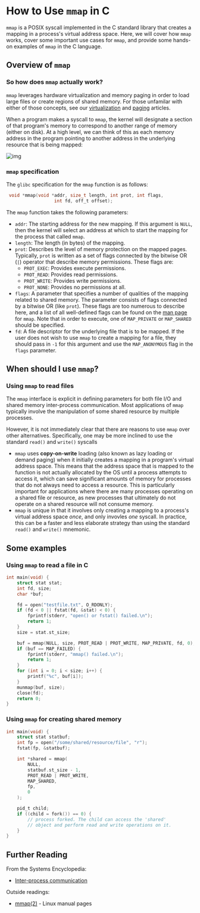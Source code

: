 <link rel="stylesheet" href="https://cdnjs.cloudflare.com/ajax/libs/prism-themes/1.9.0/prism-a11y-dark.min.css" integrity="sha512-bd1K4DEquIavX49RSZHIE0Ye6RFOVlGLhtGow9KDbLYqOd/ufhshkP0GoJoVR1jqj7FmOffvVIKuq1tcXlN9ZA==" crossorigin="anonymous" referrerpolicy="no-referrer" />

# How to Use `mmap` in C

`mmap` is a POSIX syscall implemented in the C standard library that creates a mapping in a process's virtual address space. Here, we will cover how `mmap` works, cover some important use cases for `mmap`, and provide some hands-on examples of `mmap` in the C language.

## Overview of `mmap`

### So how does `mmap` actually work?

`mmap` leverages hardware virtualization and memory paging in order to load large files or create regions of shared memory. For those unfamilar with either of those concepts, see our [virtualization](../virtualization) and [paging](../paging) articles.

When a program makes a syscall to `mmap`, the kernel will designate a section of that program's memory to correspond to another range of memory (either on disk). At a high level, we can think of this as each memory address in the program pointing to another address in the underlying resource that is being mapped:

![img](../mmap-diagram.png)

### `mmap` specification

The `glibc` specification for the `mmap` function is as follows:

```c
 void *mmap(void *addr, size_t length, int prot, int flags,
                  int fd, off_t offset);
```

The `mmap` function takes the following parameters:
- `addr`: The starting address for the new mapping. If this argument is `NULL`, then the kernel will select an address at which to start the mapping for the process that called `mmap`.
- `length`: The length (in bytes) of the mapping.
- `prot`: Describes the level of memory protection on the mapped pages. Typically, `prot` is written as a set of flags connected by the bitwise OR (`|`) operator that describe memory permissions. These flags are:
  - `PROT_EXEC`: Provides execute permissions.
  - `PROT_READ`: Provides read permissions.
  - `PROT_WRITE`: Provides write permissions.
  - `PROT_NONE`: Provides no permissions at all.
- `flags`: A parameter that specifies a number of qualities of the mapping related to shared memory. The parameter consists of flags connected by a bitwise OR (like `prot`). These flags are too numerous to describe here, and a list of all well-defined flags can be found on the [man page](https://man7.org/linux/man-pages/man2/mmap.2.html) for `mmap`. Note that in order to execute, one of `MAP_PRIVATE` or `MAP_SHARED` should be specified.
- `fd`: A file descriptor for the underlying file that is to be mapped. If the user does not wish to use `mmap` to create a mapping for a file, they should pass in `-1` for this argument and use the `MAP_ANONYMOUS` flag in the `flags` parameter.

## When should I use `mmap`?

### Using `mmap` to read files

The `mmap` interface is explicit in defining parameters for both file I/O and shared memory inter-process communication. Most applications of `mmap` typically involve the manipulation of some shared resource by multiple processes. 

However, it is not immediately clear that there are reasons to use `mmap` over other alternatives. Specifically, one may be more inclined to use the standard `read()` and `write()` syscalls
- `mmap` uses **copy-on-write** loading (also known as lazy loading or demand paging) when it initially creates a mapping in a program's virtual address space. This means that the address space that is mapped to the function is not actually allocated by the OS until a process attempts to access it, which can save significant amounts of memory for processes that do not always need to access a resource. This is particularly important for applications where there are many processes operating on a shared file or resource, as new processes that ultimately do not operate on a shared resource will not consume memory.
- `mmap` is unique in that it involves only creating a mapping to a process's virtual address space *once*, and only invovles *one* syscall. In practice, this can be a faster and less elaborate strategy than using the standard `read()` and `write()` mnemonic.

## Some examples

### Using `mmap` to read a file in C

```c
int main(void) {
    struct stat stat;
    int fd, size;
    char *buf;

    fd = open("testfile.txt", O_RDONLY);
    if (fd < 0 || fstat(fd, &stat) < 0) {
        fprintf(stderr, "open() or fstat() failed.\n");
        return 1;
    }
    size = stat.st_size;

    buf = mmap(NULL, size, PROT_READ | PROT_WRITE, MAP_PRIVATE, fd, 0);
    if (buf == MAP_FAILED) {
        fprintf(stderr, "mmap() failed.\n");
        return 1;
    }
    for (int i = 0; i < size; i++) {
        printf("%c", buf[i]);
    }
    munmap(buf, size);
    close(fd);
    return 0;
}
```

### Using `mmap` for creating shared memory

```c
int main(void) {
    struct stat statbuf;
    int fp = open("/some/shared/resource/file", "r");
    fstat(fp, &statbuf);

    int *shared = mmap(
        NULL,
        statbuf.st_size - 1,
        PROT_READ | PROT_WRITE,
        MAP_SHARED,
        fp,
        0
    );

    pid_t child;
    if ((child = fork()) == 0) {
        // process forked. The child can access the 'shared'
        // object and perform read and write operations on it.
    }
}
```

## Further Reading

From the Systems Encyclopedia:

- [Inter-process communication](../ipc)

Outside readings:

- [mmap(2)](https://man7.org/linux/man-pages/man2/mmap.2.html) - Linux manual pages

